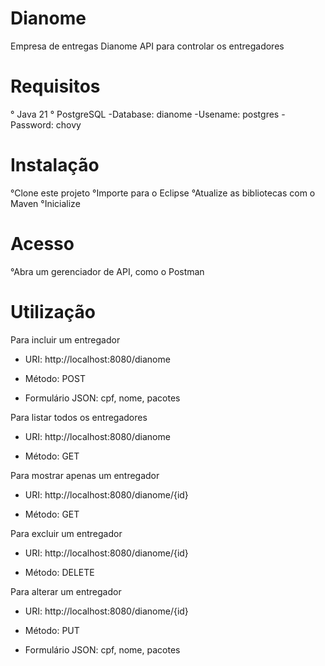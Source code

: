 # Dianome
Empresa de entregas Dianome
API para controlar os entregadores
# Requisitos
° Java 21 
° PostgreSQL
  -Database: dianome
  -Usename: postgres
  -Password: chovy

# Instalação
°Clone este projeto
°Importe para o Eclipse
°Atualize as bibliotecas com o Maven
°Inicialize

# Acesso
°Abra um gerenciador de API, como o Postman

# Utilização
Para incluir um entregador
 - URI: http://localhost:8080/dianome

 - Método: POST

 - Formulário JSON: cpf, nome, pacotes

Para listar todos os entregadores

 - URI: http://localhost:8080/dianome

 - Método: GET

Para mostrar apenas um entregador

- URI: http://localhost:8080/dianome/{id}

- Método: GET

Para excluir um entregador

- URI: http://localhost:8080/dianome/{id}

- Método: DELETE

Para alterar um entregador

- URI: http://localhost:8080/dianome/{id}

- Método: PUT

- Formulário JSON: cpf, nome, pacotes
